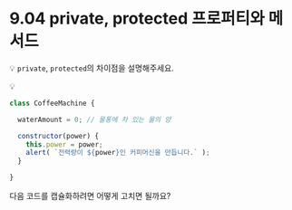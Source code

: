 # 9.04 private, protected 프로퍼티와 메서드 

💡 `private`, `protected`의 차이점을 설명해주세요. 

💡 
```javascript
class CoffeeMachine {

  waterAmount = 0; // 물통에 차 있는 물의 양

  constructor(power) {
    this.power = power;
    alert( `전력량이 ${power}인 커피머신을 만듭니다.` );
  }

}
```
다음 코드를 캡슐화하려면 어떻게 고치면 될까요?
